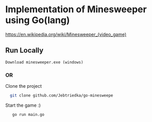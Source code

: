 # Implementation of Minesweeper using Go(lang)

https://en.wikipedia.org/wiki/Minesweeper_(video_game)

## Run Locally
    Download minesweeper.exe (windows)
### OR 
Clone the project

```bash
  git clone github.com/Jebtriedka/go-minesweepe
```

Start the game :)
```bash
   go run main.go
```

